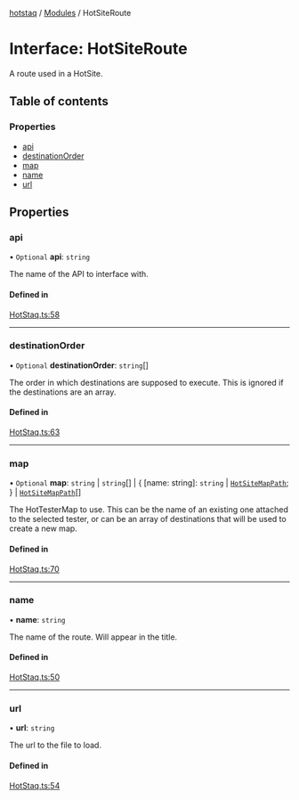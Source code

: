 [hotstaq](../README.md) / [Modules](../modules.md) / HotSiteRoute

# Interface: HotSiteRoute

A route used in a HotSite.

## Table of contents

### Properties

- [api](HotSiteRoute.md#api)
- [destinationOrder](HotSiteRoute.md#destinationorder)
- [map](HotSiteRoute.md#map)
- [name](HotSiteRoute.md#name)
- [url](HotSiteRoute.md#url)

## Properties

### api

• `Optional` **api**: `string`

The name of the API to interface with.

#### Defined in

[HotStaq.ts:58](https://github.com/OurFreeLight/HotStaq/blob/b031357/src/HotStaq.ts#L58)

___

### destinationOrder

• `Optional` **destinationOrder**: `string`[]

The order in which destinations are supposed to execute. This is
ignored if the destinations are an array.

#### Defined in

[HotStaq.ts:63](https://github.com/OurFreeLight/HotStaq/blob/b031357/src/HotStaq.ts#L63)

___

### map

• `Optional` **map**: `string` \| `string`[] \| { [name: string]: `string` \| [`HotSiteMapPath`](HotSiteMapPath.md);  } \| [`HotSiteMapPath`](HotSiteMapPath.md)[]

The HotTesterMap to use. This can be the name of an
existing one attached to the selected tester, or
can be an array of destinations that will be used to
create a new map.

#### Defined in

[HotStaq.ts:70](https://github.com/OurFreeLight/HotStaq/blob/b031357/src/HotStaq.ts#L70)

___

### name

• **name**: `string`

The name of the route. Will appear in the title.

#### Defined in

[HotStaq.ts:50](https://github.com/OurFreeLight/HotStaq/blob/b031357/src/HotStaq.ts#L50)

___

### url

• **url**: `string`

The url to the file to load.

#### Defined in

[HotStaq.ts:54](https://github.com/OurFreeLight/HotStaq/blob/b031357/src/HotStaq.ts#L54)
